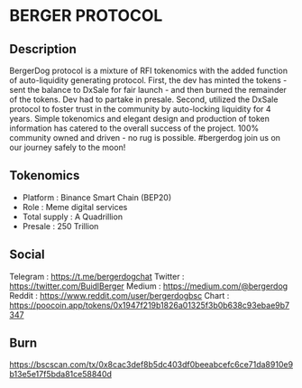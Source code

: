# BERGER PROTOCOL


## Description

BergerDog protocol is a mixture of RFI tokenomics with the added function of auto-liquidity generating protocol. First, the dev has minted the tokens - sent the balance to DxSale for fair launch - and then burned the remainder of the tokens. Dev had to partake in presale. Second, utilized the DxSale protocol to foster trust in the community by auto-locking liquidity for 4 years. Simple tokenomics and elegant design and production of token information has catered to the overall success of the project. 100% community owned and driven - no rug is possible. #bergerdog join us on our journey safely to the moon!

## Tokenomics

- Platform : Binance Smart Chain (BEP20)
- Role : Meme digital services
- Total supply : A Quadrillion
- Presale : 250 Trillion

## Social 

Telegram : https://t.me/bergerdogchat
Twitter :  https://twitter.com/BuidlBerger
Medium : https://medium.com/@bergerdog
Reddit : https://www.reddit.com/user/bergerdogbsc
Chart : https://poocoin.app/tokens/0x1947f219b1826a01325f3b0b638c93ebae9b7347

## Burn

https://bscscan.com/tx/0x8cac3def8b5dc403df0beeabcefc6ce71da8910e9b13e5e17f5bda81ce58840d


